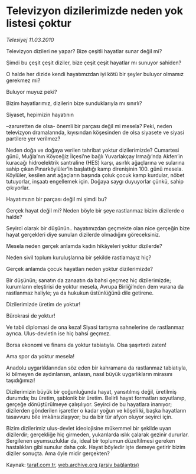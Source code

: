 # Televizyon dizilerimizde neden yok listesi çoktur

*Telesiyej 11.03.2010*

<div class="yazi"><p>Televizyon dizileri ne yapar? Bize çeşitli hayatlar sunar değil mi?</p>
<p>Şimdi bu çeşit çeşit diziler, bize çeşit çeşit hayatlar mı sunuyor sahiden?</p>
<p>O halde her dizide kendi hayatımızdan iyi kötü bir şeyler buluyor olmamız gerekmez mi?</p>
<p>Buluyor muyuz peki?</p>
<p>Bizim hayatlarımız, dizilerin bize sunduklarıyla mı sınırlı?</p>
<p>Siyaset, hepimizin hayatının</p>
<p>–zaruretten de olsa- önemli bir parçası değil mi mesela? Peki, neden televizyon dramalarında, kıyısından köşesinden de olsa siyasete ve siyasi partilere yer verilmez?</p>
<p>Neden doğa ve doğaya verilen tahribat yoktur dizilerimizde? Cumartesi günü, Muğla’nın Köyceğiz İlçesi’ne bağlı Yuvarlakçay Irmağı’nda Akfen’in kuracağı hidroelektrik santraline (HES) karşı, asırlık ağaçlarına ve sularına sahip çıkan Pınarköylüler’in başlattığı kamp direnişinin 100. günü mesela. Köylüler, kesilen anıt ağaçların başında çoluk çocuk kamp kurdular, nöbet tutuyorlar, inşaatı engellemek için. Doğaya saygı duyuyorlar çünkü, sahip çıkıyorlar.</p>
<p>Hayatımızın bir parçası değil mi şimdi bu?</p>
<p>Gerçek hayat değil mi? Neden böyle bir şeye rastlanmaz bizim dizilerde o halde?</p>
<p>Seyirci olarak bir düşünün.. hayatımızdan geçmekte olan nice gerçeğin bize hayat gerçekleri diye sunulan dizilerde olmadığını göreceksiniz.</p>
<p>Mesela neden gerçek anlamda kadın hikâyeleri yoktur dizilerde?</p>
<p>Neden sivil toplum kuruluşlarına bir şekilde rastlamayız hiç?</p>
<p>Gerçek anlamda çocuk hayatları neden yoktur dizilerimizde?</p>
<p>Bir düşünün; sanatın da zanaatın da bahsi geçmez hiç dizilerimizde; kurumların eleştirisi de yoktur mesela, Avrupa Birliği’nden dem vurana da rastlanmaz haliyle; ya da hukukun üstünlüğünü dile getirene.</p>
<p>Dizilerimizde üretim de yoktur!</p>
<p>Bürokrasi de yoktur!</p>
<p>Ve tabii diplomasi de ona keza! Siyasi tartışma sahnelerine de rastlanmaz ayrıca. Ulus-devletin ise hiç bahsi geçmez.</p>
<p>Borsa ekonomi ve finans da yoktur tabiatıyla. Olsa şaşırtırdı zaten!</p>
<p>Ama spor da yoktur mesela!</p>
<p>Anadolu uygarlıklarından söz eden bir kahramana da rastlanmaz tabiatıyla, ki bilmeyen de aydınlansın, anlasın, nasıl büyük uygarlıkların mirasını taşıdığımızı!</p>
<p>Dizilerimizin büyük bir çoğunluğunda hayat, yansıtılmış değil, üretilmiş durumda; bu üretim, şablonik bir üretim. Belirli hayat formatları soyutlanıp, gerçeğe dönüştürülmeye çalışılıyor. Seyirci de bu hayatlara inanıyor; dizilerden gönderilen işaretler o kadar yoğun ve köşeli ki, başka hayatların tasavvuru bile imkânsızlaşıyor; bu da bir tür afyon oluyor seyirci için.</p>
<p>Bizim dizilerimiz ulus-devlet ideolojisine mükemmel bir şekilde uyan dizilerdir; gerçekliğe hiç girmeden, yukarılarda ıslık çalarak gezinir dururlar. Sergilenen uyumsuzluklar da, ideal bir toplumun düzeltilmesi gereken hastalıkları gibi sunulur daha çok. Hayat böyledir işte demeye getirir bizim diziler sonuçta. Ama öyle midir gerçekten?</p>
</div>

Kaynak: [taraf.com.tr](http://www.taraf.com.tr:80/makale/10395.htm), [web.archive.org (arşiv bağlantısı)](http://web.archive.org/web/20100314144257/http://www.taraf.com.tr:80/makale/10395.htm)
